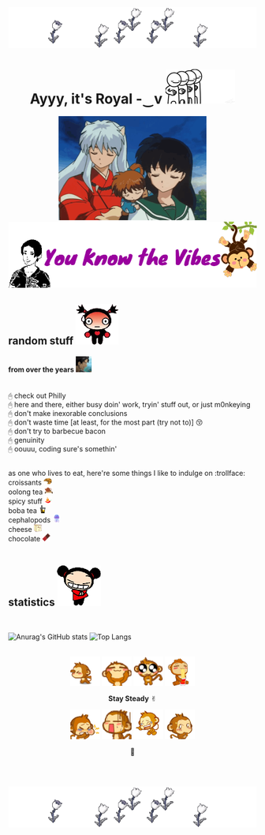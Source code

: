 ![](images/p_01.gif)
<h1 align="center">Ayyy, it's Royal -‿v <img src="https://github.com/RoyalTomb/RoyalTomb/blob/main/images/hello.gif"></h1>
<p align="center">
<img src="https://github.com/RoyalTomb/RoyalTomb/blob/main/images/01.gif">
<img src="https://github.com/RoyalTomb/RoyalTomb/blob/main/images/banner.png">
 </p>
<h2>random stuff <img src="https://github.com/RoyalTomb/RoyalTomb/blob/main/images/h_01.png"></h2>

#### from over the years ![](images/w_01.png)
<br>🖰 check out Philly
<br>🖰 here and there, either busy doin' work, tryin' stuff out, or just m0nkeying
<br>🖰 don't make inexorable conclusions
<br>🖰 don't waste time [at least, for the most part (try not to)] :kissing_closed_eyes:
<br>🖰 don't try to barbecue bacon
<br>🖰 genuinity
<br>🖰 oouuu, coding sure's somethin'

<br> as one who lives to eat, here're some things I like to indulge on :trollface:
<br> croissants ![](images/croissant.png)
<br> oolong tea ![](images/oolong_tea.png)
<br> spicy stuff ![](images/pepper.png)
<br> boba tea ![](images/boba_tea.png)
<br> cephalopods ![](images/jellyfish.png)
<br> cheese ![](images/cheese.png)
<br> chocolate ![](images/chocolate.png)
<br>
<br>

<h2>statistics <img src="https://github.com/RoyalTomb/RoyalTomb/blob/main/images/h_02.png"></h2>
<br>

![Anurag's GitHub stats](https://github-readme-stats.vercel.app/api?username=RoyalTomb&theme=material-palenight&show_icons=true)
![Top Langs](https://github-readme-stats.vercel.app/api/top-langs/?username=RoyalTomb&theme=material-palenight)
<br>
<br>
<p align="center">
<img src="https://github.com/RoyalTomb/RoyalTomb/blob/main/images/t_01.gif">
<img src="https://github.com/RoyalTomb/RoyalTomb/blob/main/images/t_03.gif">
<img src="https://github.com/RoyalTomb/RoyalTomb/blob/main/images/t_04.gif">
<img src="https://github.com/RoyalTomb/RoyalTomb/blob/main/images/t_05.gif">
</p>
<p align="center"><b>Stay Steady</b> ✌︎</p>
<p align="center">
<img src="https://github.com/RoyalTomb/RoyalTomb/blob/main/images/m_01.gif">
<img src="https://github.com/RoyalTomb/RoyalTomb/blob/main/images/m_05.gif">
<img src="https://github.com/RoyalTomb/RoyalTomb/blob/main/images/m_02.gif">
<img src="https://github.com/RoyalTomb/RoyalTomb/blob/main/images/m_03.gif">
</p>
<p align="center">
🎋
</p>
<br>
<br>

![](images/p_01.gif)
